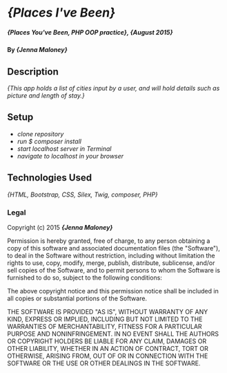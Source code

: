 # _{Places I've Been}_

##### _{Places You've Been, PHP OOP practice}, {August 2015}_

#### By _**{Jenna Maloney}**_

## Description

_{This app holds a list of cities input by a user, and will hold details such as picture and length of stay.}_

## Setup

* _clone repository_
* _run $ composer install_
* _start localhost server in Terminal_
* _navigate to localhost in your browser_


## Technologies Used

_{HTML, Bootstrap, CSS, Silex, Twig, composer, PHP}_

### Legal

Copyright (c) 2015 **_{Jenna Maloney}_**


Permission is hereby granted, free of charge, to any person obtaining a copy
of this software and associated documentation files (the "Software"), to deal
in the Software without restriction, including without limitation the rights
to use, copy, modify, merge, publish, distribute, sublicense, and/or sell
copies of the Software, and to permit persons to whom the Software is
furnished to do so, subject to the following conditions:

The above copyright notice and this permission notice shall be included in
all copies or substantial portions of the Software.

THE SOFTWARE IS PROVIDED "AS IS", WITHOUT WARRANTY OF ANY KIND, EXPRESS OR
IMPLIED, INCLUDING BUT NOT LIMITED TO THE WARRANTIES OF MERCHANTABILITY,
FITNESS FOR A PARTICULAR PURPOSE AND NONINFRINGEMENT. IN NO EVENT SHALL THE
AUTHORS OR COPYRIGHT HOLDERS BE LIABLE FOR ANY CLAIM, DAMAGES OR OTHER
LIABILITY, WHETHER IN AN ACTION OF CONTRACT, TORT OR OTHERWISE, ARISING FROM,
OUT OF OR IN CONNECTION WITH THE SOFTWARE OR THE USE OR OTHER DEALINGS IN
THE SOFTWARE.
